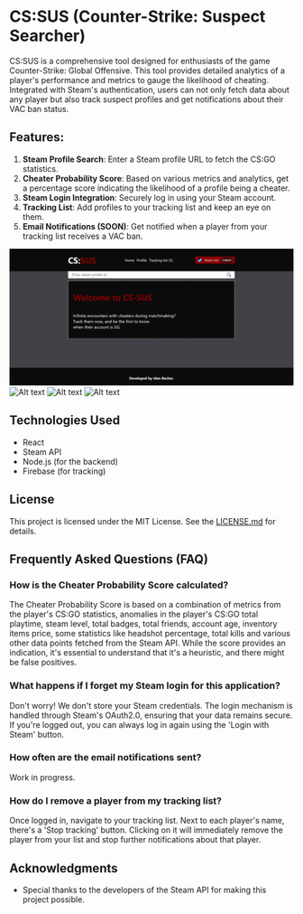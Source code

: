 # CS:SUS (Counter-Strike: Suspect Searcher)

CS:SUS is a comprehensive tool designed for enthusiasts of the game Counter-Strike: Global Offensive. This tool provides detailed analytics of a player's performance and metrics to gauge the likelihood of cheating. Integrated with Steam's authentication, users can not only fetch data about any player but also track suspect profiles and get notifications about their VAC ban status.

## Features:

1. **Steam Profile Search**: Enter a Steam profile URL to fetch the CS:GO statistics.
2. **Cheater Probability Score**: Based on various metrics and analytics, get a percentage score indicating the likelihood of a profile being a cheater.
3. **Steam Login Integration**: Securely log in using your Steam account.
4. **Tracking List**: Add profiles to your tracking list and keep an eye on them.
5. **Email Notifications (SOON)**: Get notified when a player from your tracking list receives a VAC ban.

![Alt text](./src/assets/images/home.png)
![Alt text](./src/assets/images/legit.png.png)
![Alt text](./src/assets/images/sus.png.png)
![Alt text](./src/assets/images/tracking.png.png)

## Technologies Used

- React
- Steam API
- Node.js (for the backend)
- Firebase (for tracking)

## License

This project is licensed under the MIT License. See the [LICENSE.md](link-to-your-license-md-file) for details.

## Frequently Asked Questions (FAQ)

### How is the Cheater Probability Score calculated?

The Cheater Probability Score is based on a combination of metrics from the player's CS:GO statistics, anomalies in the player's CS:GO total playtime, steam level, total badges, total friends, account age, inventory items price, some statistics like headshot percentage, total kills and various other data points fetched from the Steam API. While the score provides an indication, it's essential to understand that it's a heuristic, and there might be false positives.

### What happens if I forget my Steam login for this application?

Don't worry! We don't store your Steam credentials. The login mechanism is handled through Steam's OAuth2.0, ensuring that your data remains secure. If you're logged out, you can always log in again using the 'Login with Steam' button.

### How often are the email notifications sent?

Work in progress.

### How do I remove a player from my tracking list?

Once logged in, navigate to your tracking list. Next to each player's name, there's a 'Stop tracking' button. Clicking on it will immediately remove the player from your list and stop further notifications about that player.

## Acknowledgments

- Special thanks to the developers of the Steam API for making this project possible.
